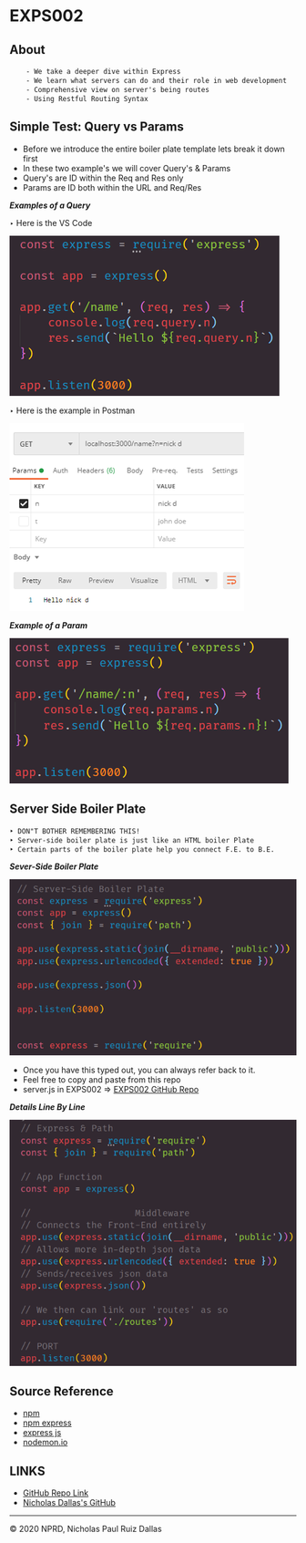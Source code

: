 # EXPS002

## About

```
    - We take a deeper dive within Express 
    - We learn what servers can do and their role in web development
    - Comprehensive view on server's being routes
    - Using Restful Routing Syntax
```
## Simple Test: Query vs Params

- Before we introduce the entire boiler plate template lets break it down first
- In these two example's we will cover Query's & Params
- Query's are ID within the Req and Res only
- Params are ID both within the URL and Req/Res

***Examples of a Query***

 ‣ Here is the VS Code

![browserNamePt1](./photo/browserNamePt1.png)

 ‣ Here is the example in Postman

![browserNamePt2](./photo/browserNamePt2.png)

***Example of a Param***

![params](./photo/params.png)


## Server Side Boiler Plate

    ‣ DON"T BOTHER REMEMBERING THIS! 
    ‣ Server-side boiler plate is just like an HTML boiler Plate
    ‣ Certain parts of the boiler plate help you connect F.E. to B.E.

***Sever-Side Boiler Plate***

![serverBoilerPlate](./photo/serverBoilerPlate.png)

- Once you have this typed out, you can always refer back to it.
- Feel free to copy and paste from this repo
- server.js in EXPS002 => [EXPS002 GitHub Repo](https://github.com/nicholasd-uci/EXPS002)

***Details Line By Line***

![boilerPlateDetails](./photo/boilerPlateDetails.png)


## Source Reference 

- [npm](https://www.npmjs.com/)
- [npm express](https://www.npmjs.com/package/express)
- [express js](https://expressjs.com/)
- [nodemon.io](https://nodemon.io/)

## LINKS

- [GitHub Repo Link](https://github.com/nicholasd-uci/EXPS002)
- [Nicholas Dallas's GitHub](https://github.com/nicholasd-uci)

- - -
© 2020 NPRD, Nicholas Paul Ruiz Dallas